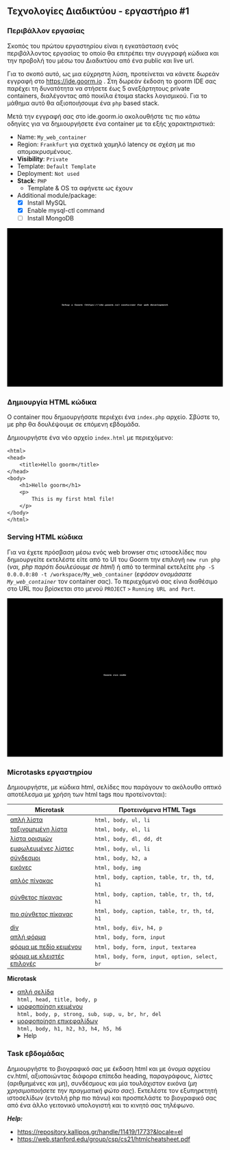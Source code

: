 ## Τεχνολογίες Διαδικτύου - εργαστήριο #1

### Περιβάλλον εργασίας

Σκοπός του πρώτου εργαστηρίου είναι η εγκατάσταση ενός περιβάλλοντος εργασίας το οποίο θα επιτρέπει την συγγραφή κώδικα και την προβολή του μέσω του Διαδικτύου από ένα public και live url.

Για το σκοπό αυτό, ως μια εύχρηστη λύση, προτείνεται να κάνετε δωρεάν εγγραφή στο https://ide.goorm.io .
Στη δωρεάν έκδοση το goorm IDE σας παρέχει τη δυνατότητα να στήσετε έως 5 ανεξάρτητους private containers, διαλέγοντας από ποικίλα έτοιμα stacks λογισμικού. Για το μάθημα αυτό θα αξιοποιήσουμε ένα `php` based stack.

Μετά την εγγραφή σας στο ide.goorm.io ακολουθήστε τις πιο κάτω οδηγίες για να δημιουργήσετε ένα container με τα εξής χαρακτηριστικά:
* Name: `My_web_container`
* Region: `Frankfurt` για σχετικά χαμηλό latency σε σχέση με πιο απομακρυσμένους.
* **Visibility**: `Private`
* Template: `Default Template`
* Deployment: `Not used`
* **Stack**: `PHP`
    * Template & OS τα αφήνετε ως έχουν
* Additional module/package:
    * [X] Install MySQL
    * [X] Enable mysql-ctl command
    * [ ] Install MongoDB

![Create a web container](Goorm-web-container-setup.gif)


### Δημιουργία HTML κώδικα

Ο container που δημιουργήσατε περιέχει ένα `index.php` αρχείο. Σβύστε το, με php θα δουλέψουμε σε επόμενη εβδομάδα.

Δημιουργήστε ένα νέο αρχείο `index.html` με περιεχόμενο:
```
<html>
<head>
	<title>Hello goorm</title>
</head>
<body>
	<h1>Hello goorm</h1>
	<p>
        This is my first html file!
    </p>
</body>
</html>
```

### Serving HTML κώδικα

Για να έχετε πρόσβαση μέσω ενός web browser στις ιστοσελίδες που δημιουργείτε εκτελέστε είτε από το UI του Goorm την επιλογή `new run php` (_ναι, php παρότι δουλεύουμε σε html_) ή από το terminal εκτελείτε `php -S 0.0.0.0:80 -t /workspace/My_web_container` (_εφόσον ονομάσατε `My_web_container`_ τον container σας). Το περιεχόμενό σας είνια διαθέσιμο στο URL που βρίσκεται στο μενού `PROJECT` `>` `Running URL and Port`.

![Goorm running url and port](Goorm-run.gif)

### Microtasks εργαστηρίου

Δημιουργήστε, με κώδικα html, σελίδες που παράγουν το ακόλουθο οπτικό αποτέλεσμα με χρήση των html tags που προτείνονται):

| Microtask | Προτεινόμενα HTML Tags |
|-----------|------------------------|
| [απλή λίστα](./microtasks/04_unordered_lists.png) | `html, body, ul, li`
| [ταξινομημένη λίστα](./microtasks/05_ordered_lists.png) | `html, body, ol, li`
| [λίστα ορισμών](./microtasks/06_definition_lists.png) | `html, body, dl, dd, dt`
| [εμφωλευμένες λίστες](./microtasks/07_nested_lists.png) | `html, body, ul, li`
| [σύνδεσμοι](./microtasks/08_linking.png) | `html, body, h2, a`
| [εικόνες](./microtasks/09_images.png) | `html, body, img`
| [απλός πίνακας](./microtasks/10_simple_tables.png) | `html, body, caption, table, tr, th, td, h1`
| [σύνθετος πίκανας](./microtasks/11_complex_table.png) | `html, body, caption, table, tr, th, td, h1`
| [πιο σύνθετος πίκανας](./microtasks/12_complex_table_2.png) | `html, body, caption, table, tr, th, td, h1`
| [div](./microtasks/13_div.png) | `html, body, div, h4, p`
| [απλή φόρμα](./microtasks/14_simple_form.png) | `html, body, form, input`
| [φόρμα με πεδίο κειμένου](./microtasks/15_simple_form_2.png) | `html, body, form, input, textarea`
| [φόρμα με κλειστές επιλογές](./microtasks/16_simple_form_3.png) | `html, body, form, input, option, select, br`

**Microtask**
* [απλή σελίδα](./microtasks/01_simple_html.png)  
  `html, head, title, body, p`
* [μορφοποίηση κειμένου](./microtasks/02_text_formatting.png)  
  `html, body, p, strong, sub, sup, u, br, hr, del`
* [μορφοποίηση επικεφαλίδων](./microtasks/03_text_headings.png)  
  `html, body, h1, h2, h3, h4, h5, h6`
    <details>
      <summary>Help</summary>
      <i>αναζητήστε το attribute <code>align</code> που μπορεί να λάβει ένα <code>h</code> tag</i>
    </details>

### Task εβδομάδας

Δημιουργήστε το βιογραφικό σας με έκδοση html και με όνομα αρχείου cv.html, αξιοποιώντας διάφορα επίπεδα heading, παραγράφους, λίστες (αριθμημένες και μη), συνδέσμους και μία τουλάχιστον εικόνα (_μη χρησιμοποιήσετε την πραγματική φώτο σας_). Εκτελέστε τον εξυπηρετητή ιστοσελίδων (εντολή php πιο πάνω) και προσπελάστε το βιογραφικό σας από ένα άλλο γειτονικό υπολογιστή και το κινητό σας τηλέφωνο.

**_Help:_**
* https://repository.kallipos.gr/handle/11419/1773?&locale=el
* https://web.stanford.edu/group/csp/cs21/htmlcheatsheet.pdf
